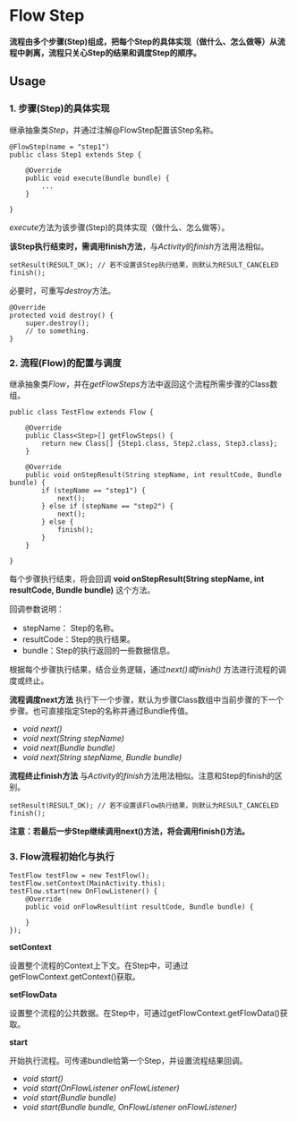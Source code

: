 # Flow Step

**流程由多个步骤(Step)组成，把每个Step的具体实现（做什么、怎么做等）从流程中剥离，流程只关心Step的结果和调度Step的顺序。**

## Usage

### 1. 步骤(Step)的具体实现
继承抽象类*Step*，并通过注解@FlowStep配置该Step名称。
```
@FlowStep(name = "step1")
public class Step1 extends Step {
 
    @Override
    public void execute(Bundle bundle) {
        ...
    }
    
}
```
*execute*方法为该步骤(Step)的具体实现（做什么、怎么做等）。

**该Step执行结束时，需调用finish方法**，与*Activity*的*finish*方法用法相似。
```
setResult(RESULT_OK); // 若不设置该Step执行结果，则默认为RESULT_CANCELED
finish();
```

必要时，可重写*destroy*方法。
```
@Override
protected void destroy() {
    super.destroy();
    // to something.
}
```

### 2. 流程(Flow)的配置与调度
继承抽象类*Flow*，并在*getFlowSteps*方法中返回这个流程所需步骤的Class数组。
```
public class TestFlow extends Flow {
 
    @Override
    public Class<Step>[] getFlowSteps() {
        return new Class[] {Step1.class, Step2.class, Step3.class};
    }
 
    @Override
    public void onStepResult(String stepName, int resultCode, Bundle bundle) {
        if (stepName == "step1") {
            next();
        } else if (stepName == "step2") {
            next();
        } else {
            finish();
        }
    }

}
```

每个步骤执行结束，将会回调 **void onStepResult(String stepName, int resultCode, Bundle bundle)** 这个方法。

回调参数说明：
- stepName： Step的名称。
- resultCode：Step的执行结果。
- bundle：Step的执行返回的一些数据信息。

根据每个步骤执行结果，结合业务逻辑，通过*next()*或*finish()* 方法进行流程的调度或终止。

**流程调度next方法** 
执行下一个步骤，默认为步骤Class数组中当前步骤的下一个步骤。也可直接指定Step的名称并通过Bundle传值。

- *void next()*
- *void next(String stepName)*
- *void next(Bundle bundle)*
- *void next(String stepName, Bundle bundle)*

**流程终止finish方法**
与*Activity*的*finish*方法用法相似。注意和Step的finish的区别。
```
setResult(RESULT_OK); // 若不设置该Flow执行结果，则默认为RESULT_CANCELED
finish();
```

**注意：若最后一步Step继续调用next()方法，将会调用finish()方法。**

### 3. Flow流程初始化与执行
```
TestFlow testFlow = new TestFlow();
testFlow.setContext(MainActivity.this);
testFlow.start(new OnFlowListener() {
    @Override
    public void onFlowResult(int resultCode, Bundle bundle) {
 
    }
});
```
**setContext**

设置整个流程的Context上下文。在Step中，可通过getFlowContext.getContext()获取。

**setFlowData**

设置整个流程的公共数据。在Step中，可通过getFlowContext.getFlowData()获取。

**start**

开始执行流程。可传递bundle给第一个Step，并设置流程结果回调。
- *void start()*
- *void start(OnFlowListener onFlowListener)*
- *void start(Bundle bundle)*
- *void start(Bundle bundle, OnFlowListener onFlowListener)*

